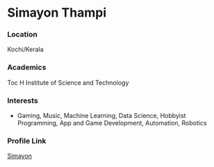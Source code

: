# Simayon Thampi

### Location

Kochi/Kerala

### Academics

Toc H Institute of Science and Technology 

### Interests

- Gaming, Music, Machine Learning, Data Science, Hobbyist Programming, App and Game Development, Automation, Robotics

### Profile Link

[Simayon](https://github.com/Simayon) 
